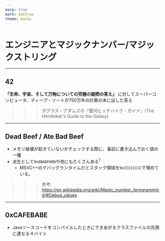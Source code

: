 ```yaml
---
marp: true
math: mathjax
theme: katas
---
```

<!-- 
size: 16:9
paginate: true
-->
<!-- header: 勉強会# ― エンジニアとしての解像度を高めるための勉強会-->

# エンジニアとマジックナンバー/マジックストリング

---

## 42

**「生命、宇宙、そして万物についての究極の疑問の答え」** に対してスーパーコンピュータ、ディープ・ソートが750万年の計算の末に出した答え

>>> ダグラス・アダムズの『銀河ヒッチハイク・ガイド』(The Hitchhiker's Guide to the Galaxy)

---

## Dead Beef / Ate Bad Beef 

* メモリ破壊が起きていないかチェックする際に、事前に書き込んでおく値の一種
* 派生として`0x8BADF00D`や他にもたくさんある$^1$
    * MSVC++のデバッグランタイムだとスタック領域を`0xCCCCCCCC`で埋めている。

>>> 参考: https://en.wikipedia.org/wiki/Magic_number_(programming)#Debug_values

---

## 0xCAFEBABE

* Javaソースコードをコンパイルしたときにできあがるクラスファイルの先頭に連なる４バイト
